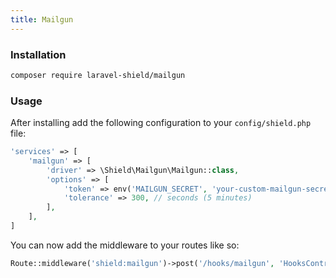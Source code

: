 ```yaml
---
title: Mailgun
---
```


<packagist repo="laravel-shield/mailgun"></packagist>

### Installation

```bash
composer require laravel-shield/mailgun
```

### Usage

After installing add the following configuration to your `config/shield.php` file:

````php
'services' => [
    'mailgun' => [
        'driver' => \Shield\Mailgun\Mailgun::class,
        'options' => [
            'token' => env('MAILGUN_SECRET', 'your-custom-mailgun-secret'),
            'tolerance' => 300, // seconds (5 minutes)
        ],
    ],
]
````

You can now add the middleware to your routes like so:

````php
Route::middleware('shield:mailgun')->post('/hooks/mailgun', 'HooksController@mailgun');
````